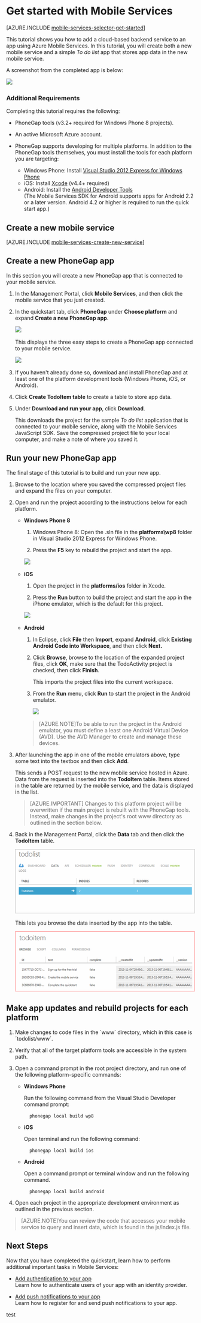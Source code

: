 <properties
	pageTitle="Get started with Azure Mobile Services for PhoneGap/cordova apps"
	description="Follow this tutorial to get started using Azure Mobile Services for PhoneGap development for iOS, Android, and Windows Phone."
	services="mobile-services"
	documentationCenter=""
	authors="ggailey777"
	manager="dwrede"
	editor=""/>

<tags
	ms.service="mobile-services"
	ms.workload="mobile"
	ms.tgt_pltfrm="mobile-phonegap"
	ms.devlang="multiple"
	ms.topic="article" 
	ms.date="07/21/2015"
	ms.author="ggailey777"/>

# Get started with Mobile Services

[AZURE.INCLUDE [mobile-services-selector-get-started](../../includes/mobile-services-selector-get-started.md)]

This tutorial shows you how to add a cloud-based backend service to an app using Azure Mobile Services. In this tutorial, you will create both a new mobile service and a simple _To do list_ app that stores app data in the new mobile service.

A screenshot from the completed app is below:

![][3]

### Additional Requirements

Completing this tutorial requires the following:

+ PhoneGap tools (v3.2+ required for Windows Phone 8 projects).

+ An active Microsoft Azure account.

+ PhoneGap supports developing for multiple platforms. In addition to the PhoneGap tools themselves, you must install the tools for each platform you are targeting:

	- Windows Phone: Install [Visual Studio 2012 Express for Windows Phone](https://go.microsoft.com/fwLink/p/?LinkID=268374)
	- iOS: Install [Xcode] (v4.4+ required)
	- Android: Install the [Android Developer Tools][Android SDK]
		<br/>(The Mobile Services SDK for Android supports apps for Android 2.2 or a later version. Android 4.2 or higher is required to run the quick start app.)

## Create a new mobile service

[AZURE.INCLUDE [mobile-services-create-new-service](../../includes/mobile-services-create-new-service.md)]

## Create a new PhoneGap app

In this section you will create a new PhoneGap app that is connected to your mobile service.

1.  In the Management Portal, click **Mobile Services**, and then click the mobile service that you just created.

2. In the quickstart tab, click **PhoneGap** under **Choose platform** and expand **Create a new PhoneGap app**.

   	![][0]

   	This displays the three easy steps to create a PhoneGap app connected to your mobile service.

  	![][1]

3. If you haven't already done so, download and install PhoneGap and at least one of the platform development tools (Windows Phone, iOS, or Android).

4. Click **Create TodoItem table** to create a table to store app data.

5. Under **Download and run your app**, click **Download**.

	This downloads the project for the sample _To do list_ application that is connected to your mobile service, along with the Mobile Services JavaScript SDK. Save the compressed project file to your local computer, and make a note of where you saved it.

## Run your new PhoneGap app

The final stage of this tutorial is to build and run your new app.

1.	Browse to the location where you saved the compressed project files and expand the files on your computer.

2.	Open and run the project according to the instructions below for each platform.

	+ **Windows Phone 8**

		1. Windows Phone 8: Open the .sln file in the **platforms\wp8** folder in Visual Studio 2012 Express for Windows Phone.

		2. Press the **F5** key to rebuild the project and start the app.

	  	![][2]

	+ **iOS**

		1. Open the project in the **platforms/ios** folder in Xcode.

		2. Press the **Run** button to build the project and start the app in the iPhone emulator, which is the default for this project.

	  	![][3]

	+ **Android**

		1. In Eclipse, click **File** then **Import**, expand **Android**, click **Existing Android Code into Workspace**, and then click **Next.**

		2. Click **Browse**, browse to the location of the expanded project files, click **OK**, make sure that the TodoActivity project is checked, then click **Finish**. <p>This imports the project files into the current workspace.</p>

		3. From the **Run** menu, click **Run** to start the project in the Android emulator.

			![][4]

		>[AZURE.NOTE]To be able to run the project in the Android emulator, you must define a least one Android Virtual Device (AVD). Use the AVD Manager to create and manage these devices.


3. After launching the app in one of the mobile emulators above, type some text into the textbox and then click **Add**.

	This sends a POST request to the new mobile service hosted in Azure. Data from the request is inserted into the **TodoItem** table. Items stored in the table are returned by the mobile service, and the data is displayed in the list.

	> [AZURE.IMPORTANT] Changes to this platform project will be overwritten if the main project is rebuilt with the PhoneGap tools. Instead, make changes in the project's root www directory as outlined in the section below.

4. Back in the Management Portal, click the **Data** tab and then click the **TodoItem** table.

	![](./media/mobile-services-javascript-backend-phonegap-get-started/mobile-data-tab.png)

	This lets you browse the data inserted by the app into the table.

	![](./media/mobile-services-javascript-backend-phonegap-get-started/mobile-data-browse.png)


## Make app updates and rebuild projects for each platform

1. Make changes to code files in the ´www´ directory, which in this case is ´todolist/www´.

2. Verify that all of the target platform tools are accessible in the system path.

2. Open a command prompt in the root project directory, and run one of the following platform-specific commands:

	+ **Windows Phone**

		Run the following command from the Visual Studio Developer command prompt:

    		phonegap local build wp8

	+ **iOS**

		Open terminal and run the following command:

    		phonegap local build ios

	+ **Android**

		Open a command prompt or terminal window and run the following command.

		    phonegap local build android

4. Open each project in the appropriate development environment as outlined in the previous section.

>[AZURE.NOTE]You can review the code that accesses your mobile service to query and insert data, which is found in the js/index.js file.

## Next Steps
Now that you have completed the quickstart, learn how to perform additional important tasks in Mobile Services:

* [Add authentication to your app]
  <br/>Learn how to authenticate users of your app with an identity provider.

* [Add push notifications to your app](https://msdn.microsoft.com/magazine/dn879353.aspx)
  <br/>Learn how to register for and send push notifications to your app.

<!-- Images. -->
[0]: ./media/mobile-services-javascript-backend-phonegap-get-started/portal-screenshot1.png
[1]: ./media/mobile-services-javascript-backend-phonegap-get-started/portal-screenshot2.png
[2]: ./media/mobile-services-javascript-backend-phonegap-get-started/mobile-portal-quickstart-wp8.png
[3]: ./media/mobile-services-javascript-backend-phonegap-get-started/mobile-portal-quickstart-ios.png
[4]: ./media/mobile-services-javascript-backend-phonegap-get-started/mobile-portal-quickstart-android.png

<!-- URLs. -->
[Add Mobile Services to an existing app]: mobile-services-html-get-started-data.md
[Add authentication to your app]: mobile-services-html-get-started-users.md
[Android SDK]: https://go.microsoft.com/fwLink/p/?LinkID=280125
[Management Portal]: https://manage.windowsazure.com/
[Xcode]: https://go.microsoft.com/fwLink/p/?LinkID=266532
[Visual Studio 2012 Express for Windows Phone]: https://go.microsoft.com/fwLink/p/?LinkID=268374
 
test

